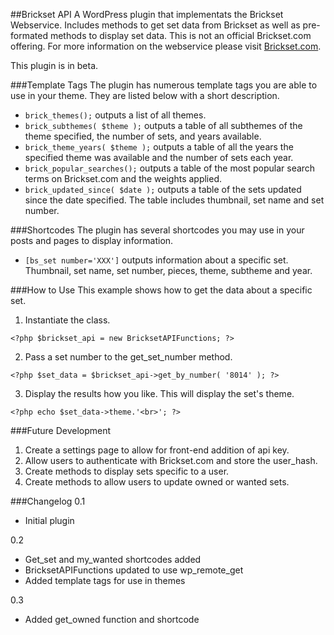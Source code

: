 ##Brickset API
A WordPress plugin that implementats the Brickset Webservice. Includes methods to get set data from Brickset as well as pre-formated methods to display set data. This is not an official Brickset.com offering. For more information on the webservice please visit <a href="http://www.brickset.com/webservices/">Brickset.com</a>.

This plugin is in beta. 

###Template Tags
The plugin has numerous template tags you are able to use in your theme. They are listed below with a short description.

*	```brick_themes();``` outputs a list of all themes.
*	```brick_subthemes( $theme );``` outputs a table of all subthemes of the theme specified, the number of sets, and years available.
*	```brick_theme_years( $theme );``` outputs a table of all the years the specified theme was available and the number of sets each year.
*	```brick_popular_searches();``` outputs a table of the most popular search terms on Brickset.com and the weights applied.
*	```brick_updated_since( $date );``` outputs a table of the sets updated since the date specified. The table includes thumbnail, set name and set number.

###Shortcodes
The plugin has several shortcodes you may use in your posts and pages to display information.

*	```[bs_set number='XXX']``` outputs information about a specific set. Thumbnail, set name, set number, pieces, theme, subtheme and year.

###How to Use
This example shows how to get the data about a specific set.

1. Instantiate the class.
```
<?php $brickset_api = new BricksetAPIFunctions; ?>
```

2. Pass a set number to the get_set_number method.
```
<?php $set_data = $brickset_api->get_by_number( '8014' ); ?>
```

3. Display the results how you like. This will display the set's theme.
```
<?php echo $set_data->theme.'<br>'; ?>
```

###Future Development
1. Create a settings page to allow for front-end addition of api key.
2. Allow users to authenticate with Brickset.com and store the user_hash.
3. Create methods to display sets specific to a user.
4. Create methods to allow users to update owned or wanted sets.

###Changelog
0.1

*	Initial plugin

0.2

*	Get_set and my_wanted shortcodes added
*	BricksetAPIFunctions updated to use wp_remote_get
*	Added template tags for use in themes

0.3

*	Added get_owned function and shortcode